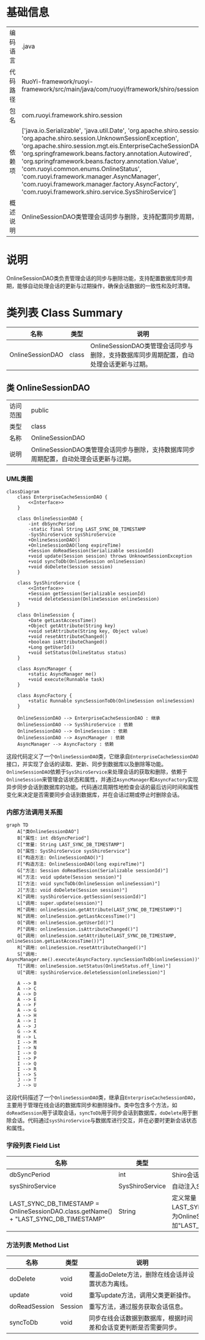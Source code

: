 # 基础信息

|      |      |
|------|------|
| 编码语言 | .java |
| 代码路径 | RuoYi-framework/ruoyi-framework/src/main/java/com/ruoyi/framework/shiro/session/OnlineSessionDAO.java |
| 包名 | com.ruoyi.framework.shiro.session |
| 依赖项 | ['java.io.Serializable', 'java.util.Date', 'org.apache.shiro.session.Session', 'org.apache.shiro.session.UnknownSessionException', 'org.apache.shiro.session.mgt.eis.EnterpriseCacheSessionDAO', 'org.springframework.beans.factory.annotation.Autowired', 'org.springframework.beans.factory.annotation.Value', 'com.ruoyi.common.enums.OnlineStatus', 'com.ruoyi.framework.manager.AsyncManager', 'com.ruoyi.framework.manager.factory.AsyncFactory', 'com.ruoyi.framework.shiro.service.SysShiroService'] |
| 概述说明 | OnlineSessionDAO类管理会话同步与删除，支持配置同步周期，自动处理更新和过期。 |

# 说明

OnlineSessionDAO类负责管理会话的同步与删除功能，支持配置数据库同步周期，能够自动处理会话的更新与过期操作，确保会话数据的一致性和及时清理。

# 类列表 Class Summary

| 名称   | 类型  | 说明 |
|-------|------|-------------|
| OnlineSessionDAO | class | OnlineSessionDAO类管理会话同步与删除，支持数据库同步周期配置，自动处理会话更新与过期。 |



## 类 OnlineSessionDAO

|      |      |
|------|------|
| 访问范围 | public |
| 类型 | class |
| 名称 | OnlineSessionDAO |
| 说明 | OnlineSessionDAO类管理会话同步与删除，支持数据库同步周期配置，自动处理会话更新与过期。 |


### UML类图

```mermaid
classDiagram
    class EnterpriseCacheSessionDAO {
        <<Interface>>
    }

    class OnlineSessionDAO {
        -int dbSyncPeriod
        -static final String LAST_SYNC_DB_TIMESTAMP
        -SysShiroService sysShiroService
        +OnlineSessionDAO()
        +OnlineSessionDAO(long expireTime)
        +Session doReadSession(Serializable sessionId)
        +void update(Session session) throws UnknownSessionException
        +void syncToDb(OnlineSession onlineSession)
        +void doDelete(Session session)
    }

    class SysShiroService {
        <<Interface>>
        +Session getSession(Serializable sessionId)
        +void deleteSession(OnlineSession onlineSession)
    }

    class OnlineSession {
        +Date getLastAccessTime()
        +Object getAttribute(String key)
        +void setAttribute(String key, Object value)
        +void resetAttributeChanged()
        +boolean isAttributeChanged()
        +Long getUserId()
        +void setStatus(OnlineStatus status)
    }

    class AsyncManager {
        +static AsyncManager me()
        +void execute(Runnable task)
    }

    class AsyncFactory {
        +static Runnable syncSessionToDb(OnlineSession onlineSession)
    }

    OnlineSessionDAO --> EnterpriseCacheSessionDAO : 继承
    OnlineSessionDAO --> SysShiroService : 依赖
    OnlineSessionDAO --> OnlineSession : 依赖
    OnlineSessionDAO --> AsyncManager : 依赖
    AsyncManager --> AsyncFactory : 依赖
```

这段代码定义了一个`OnlineSessionDAO`类，它继承自`EnterpriseCacheSessionDAO`接口，并实现了会话的读取、更新、同步到数据库以及删除等功能。`OnlineSessionDAO`依赖于`SysShiroService`来处理会话的获取和删除，依赖于`OnlineSession`来管理会话状态和属性，并通过`AsyncManager`和`AsyncFactory`实现异步同步会话到数据库的功能。代码通过周期性地检查会话的最后访问时间和属性变化来决定是否需要同步会话到数据库，并在会话过期或停止时删除会话。


### 内部方法调用关系图

```mermaid
graph TD
    A["类OnlineSessionDAO"]
    B["属性: int dbSyncPeriod"]
    C["常量: String LAST_SYNC_DB_TIMESTAMP"]
    D["属性: SysShiroService sysShiroService"]
    E["构造方法: OnlineSessionDAO()"]
    F["构造方法: OnlineSessionDAO(long expireTime)"]
    G["方法: Session doReadSession(Serializable sessionId)"]
    H["方法: void update(Session session)"]
    I["方法: void syncToDb(OnlineSession onlineSession)"]
    J["方法: void doDelete(Session session)"]
    K["调用: sysShiroService.getSession(sessionId)"]
    L["调用: super.update(session)"]
    M["调用: onlineSession.getAttribute(LAST_SYNC_DB_TIMESTAMP)"]
    N["调用: onlineSession.getLastAccessTime()"]
    O["调用: onlineSession.getUserId()"]
    P["调用: onlineSession.isAttributeChanged()"]
    Q["调用: onlineSession.setAttribute(LAST_SYNC_DB_TIMESTAMP, onlineSession.getLastAccessTime())"]
    R["调用: onlineSession.resetAttributeChanged()"]
    S["调用: AsyncManager.me().execute(AsyncFactory.syncSessionToDb(onlineSession))"]
    T["调用: onlineSession.setStatus(OnlineStatus.off_line)"]
    U["调用: sysShiroService.deleteSession(onlineSession)"]

    A --> B
    A --> C
    A --> D
    A --> E
    A --> F
    A --> G
    A --> H
    A --> I
    A --> J
    G --> K
    H --> L
    I --> M
    I --> N
    I --> O
    I --> P
    I --> Q
    I --> R
    I --> S
    J --> T
    J --> U
```

这段代码描述了一个`OnlineSessionDAO`类，继承自`EnterpriseCacheSessionDAO`，主要用于管理在线会话的数据库同步和删除操作。类中包含多个方法，如`doReadSession`用于读取会话，`syncToDb`用于同步会话到数据库，`doDelete`用于删除会话。代码通过`sysShiroService`与数据库进行交互，并在必要时更新会话状态和属性。

### 字段列表 Field List

| 名称  | 类型  | 说明 |
|-------|-------|------|
| dbSyncPeriod | int | Shiro会话数据库同步周期配置项。 |
| sysShiroService | SysShiroService | 自动注入SysShiroService服务实例。 |
| LAST_SYNC_DB_TIMESTAMP = OnlineSessionDAO.class.getName() + "LAST_SYNC_DB_TIMESTAMP" | String | 定义常量LAST_SYNC_DB_TIMESTAMP，值为OnlineSessionDAO类名加"LAST_SYNC_DB_TIMESTAMP"。 |

### 方法列表 Method List

| 名称  | 类型  | 说明 |
|-------|-------|------|
| doDelete | void | 覆盖doDelete方法，删除在线会话并设置状态为离线。 |
| update | void | 重写update方法，调用父类更新操作。 |
| doReadSession | Session | 重写方法，通过服务获取会话信息。 |
| syncToDb | void | 同步在线会话数据到数据库，根据时间差和会话变更判断是否需要同步。 |




